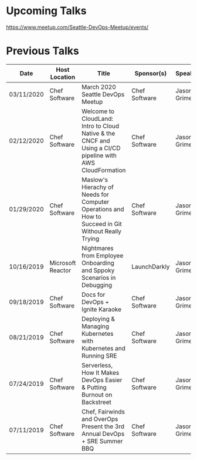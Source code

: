 # Upcoming Talks

https://www.meetup.com/Seattle-DevOps-Meetup/events/

# Previous Talks

Date|Host Location|Title|Sponsor(s)|Speakers|URL|
----|---|-------------|-----|----------|--------|
03/11/2020| Chef Software | March 2020 Seattle DevOps Meetup | Chef Software | Jason Grimes | https://www.meetup.com/Seattle-DevOps-Meetup/events/268810764/
02/12/2020| Chef Software | Welcome to CloudLand: Intro to Cloud Native & the CNCF and Using a CI/CD pipeline with AWS CloudFormation| Chef Software | Jason Grimes | https://www.meetup.com/Seattle-DevOps-Meetup/events/267681597/ |
01/29/2020| Chef Software | Maslow's Hierachy of Needs for Computer Operations and How to Succeed in Git Without Really Trying | Chef Software | Jason Grimes | https://www.meetup.com/Seattle-DevOps-Meetup/events/266467729/ |
10/16/2019| Microsoft Reactor | Nightmares from Employee Onboarding and Sppoky Scenarios in Debugging | LaunchDarkly | Jason Grimes | https://www.meetup.com/Seattle-DevOps-Meetup/events/264480852/ |
09/18/2019| Chef Software | Docs for DevOps + Ignite Karaoke | Chef Software | Jason Grimes | https://www.meetup.com/Seattle-DevOps-Meetup/events/263347056/ |
08/21/2019| Chef Software | Deploying & Managing Kubernetes with Kubernetes and Running SRE | Chef Software | Jason Grimes | https://www.meetup.com/Seattle-DevOps-Meetup/events/262135699/ |
07/24/2019| Chef Software | Serverless, How It Makes DevOps Easier & Putting Burnout on Backstreet | Chef Software | Jason Grimes | https://www.meetup.com/Seattle-DevOps-Meetup/events/262038988/ |
07/11/2019| Chef Software | Chef, Fairwinds and OverOps Present the 3rd Annual DevOps + SRE Summer BBQ | Chef Software | Jason Grimes | https://www.meetup.com/Seattle-DevOps-Meetup/events/262047118/ |

